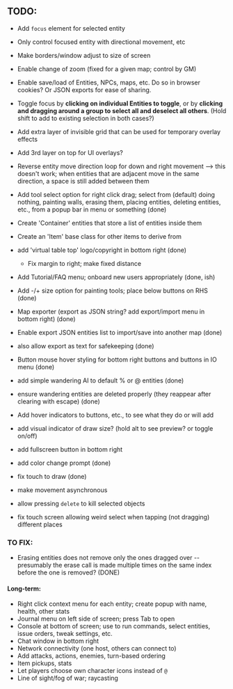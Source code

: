 ## TODO: 
* Add `focus` element for selected entity
* Only control focused entity with directional movement, etc
* Make borders/window adjust to size of screen
* Enable change of zoom (fixed for a given map; control by GM)
* Enable save/load of Entities, NPCs, maps, etc. Do so in browser cookies? Or JSON exports for ease of sharing.
* Toggle focus by **clicking on individual Entities to toggle**, or by **clicking and dragging around a group to select all and deselect all others**. (Hold shift to add to existing selection in both cases?)

* Add extra layer of invisible <span> grid that can be used for temporary overlay effects
* Add 3rd layer on top for UI overlays?
* Reverse entity move direction loop for down and right movement --> this doesn't work; when entities that are adjacent move in the same direction, a space is still added between them

* Add tool select option for right click drag; select from (default) doing nothing, painting walls, erasing them, placing entities, deleting entities, etc., from a popup bar in menu or something (done)
* Create 'Container' entities that store a list of entities inside them
* Create an 'Item' base class for other items to derive from
* add 'virtual table top' logo/copyright in bottom right (done)
    * Fix margin to right; make fixed distance
* Add Tutorial/FAQ menu; onboard new users appropriately (done, ish)

* Add -/+ size option for painting tools; place below buttons on RHS (done)
* Map exporter (export as JSON string? add export/import menu in bottom right) (done)
* Enable export JSON entities list to import/save into another map (done)
* also allow export as text for safekeeping (done)

* Button mouse hover styling for bottom right buttons and buttons in IO menu (done)
* add simple wandering AI to default % or @ entities (done)
* ensure wandering entities are deleted properly (they reappear after clearing with escape) (done)
* Add hover indicators to buttons, etc., to see what they do or will add
* add visual indicator of draw size? (hold alt to see preview? or toggle on/off)
* add fullscreen button in bottom right
* add color change prompt (done)
* fix touch to draw (done)
* make movement asynchronous
* allow pressing `delete` to kill selected objects
* fix touch screen allowing weird select when tapping (not dragging) different places

### TO FIX:
* Erasing entities does not remove only the ones dragged over -- presumably the erase call is made multiple times on the same index before the one is removed? (DONE)

#### Long-term:
* Right click context menu for each entity; create popup with name, health, other stats
* Journal menu on left side of screen; press Tab to open
* Console at bottom of screen; use to run commands, select entities, issue orders, tweak settings, etc.
* Chat window in bottom right
* Network connectivity (one host, others can connect to)
* Add attacks, actions, enemies, turn-based ordering
* Item pickups, stats
* Let players choose own character icons instead of `@`
* Line of sight/fog of war; raycasting